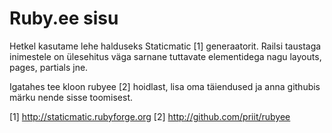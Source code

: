 Ruby.ee sisu 
============

Hetkel kasutame lehe halduseks Staticmatic [1] generaatorit.
Railsi taustaga inimestele on ülesehitus väga sarnane 
tuttavate elementidega nagu layouts, pages, partials jne.

Igatahes tee kloon rubyee [2] hoidlast, lisa oma täiendused ja
anna githubis märku nende sisse toomisest.

[1] http://staticmatic.rubyforge.org
[2] http://github.com/priit/rubyee
